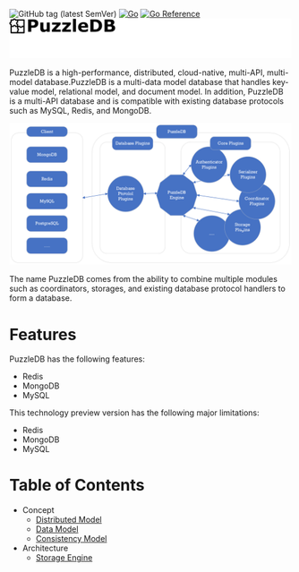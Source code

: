 ![GitHub tag (latest SemVer)](https://img.shields.io/github/v/tag/cybergarage/puzzledb-go) [![Go](https://github.com/cybergarage/puzzledb-go/puzzledb-go/actions/workflows/make.yml/badge.svg)](https://github.com/cybergarage/puzzledb-go/puzzledb/actions/workflows/make.yml)
 [![Go Reference](https://pkg.go.dev/badge/github.com/cybergarage/puzzledb-go.svg)](https://pkg.go.dev/github.com/cybergarage/puzzledb-go)
![](doc/img/logo.png)

PuzzleDB is a high-performance, distributed, cloud-native, multi-API, multi-model database.PuzzleDB is a multi-data model database that handles key-value model, relational model, and document model. In addition, PuzzleDB is a multi-API database and is compatible with existing database protocols such as MySQL, Redis, and MongoDB.

![](doc/img/concept.png)

The name PuzzleDB comes from the ability to combine multiple modules such as coordinators, storages, and existing database protocol handlers to form a database.

# Features

PuzzleDB has the following features:

- Redis
- MongoDB
- MySQL

This technology preview version has the following major limitations:

- Redis
- MongoDB
- MySQL

# Table of Contents

- Concept
  - [Distributed Model](doc/distributed_model)
  - [Data Model](doc/data_model.md)
  - [Consistency Model](doc/consistency_model.md)
- Architecture
  - [Storage Engine](doc/storage.md)
